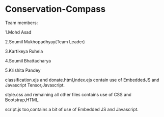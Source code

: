 # Conservation-Compass
Team members:

1.Mohd Asad

2.Soumil Mukhopadhyay(Team Leader)

3.Kartikeya Ruhela

4.Soumil Bhattacharya

5.Krishita Pandey

classification.ejs and donate.html,index.ejs contain use of EmbeddedJS and Javascript Tensor,Javascript.

style.css and remaining all other files contains use of CSS and Bootstrap,HTML.

script.js too,contains a bit of use of Embedded JS and Javascript.
